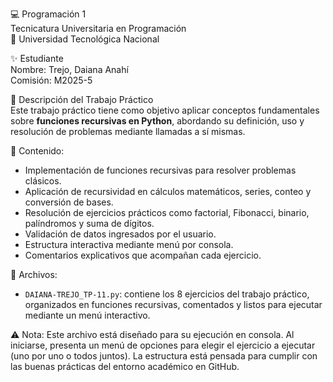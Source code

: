 💻 Programación 1  
Tecnicatura Universitaria en Programación  
📍 Universidad Tecnológica Nacional

✨ Estudiante  
Nombre: Trejo, Daiana Anahí  
Comisión: M2025-5  

📂 Descripción del Trabajo Práctico  
Este trabajo práctico tiene como objetivo aplicar conceptos fundamentales sobre **funciones recursivas en Python**, abordando su definición, uso y resolución de problemas mediante llamadas a sí mismas.

📌 Contenido:
- Implementación de funciones recursivas para resolver problemas clásicos.
- Aplicación de recursividad en cálculos matemáticos, series, conteo y conversión de bases.
- Resolución de ejercicios prácticos como factorial, Fibonacci, binario, palíndromos y suma de dígitos.
- Validación de datos ingresados por el usuario.
- Estructura interactiva mediante menú por consola.
- Comentarios explicativos que acompañan cada ejercicio.

📁 Archivos:
- `DAIANA-TREJO_TP-11.py`: contiene los 8 ejercicios del trabajo práctico, organizados en funciones recursivas, comentados y listos para ejecutar mediante un menú interactivo.

⚠️ Nota: Este archivo está diseñado para su ejecución en consola. Al iniciarse, presenta un menú de opciones para elegir el ejercicio a ejecutar (uno por uno o todos juntos). La estructura está pensada para cumplir con las buenas prácticas del entorno académico en GitHub.
